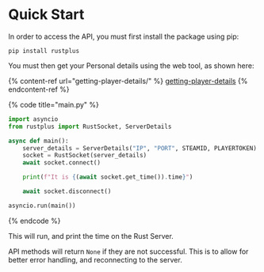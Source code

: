 # Quick Start

In order to access the API, you must first install the package using pip:

```shell
pip install rustplus
```

You must then get your Personal details using the web tool, as shown here:

{% content-ref url="getting-player-details/" %}
[getting-player-details](getting-player-details/)
{% endcontent-ref %}

{% code title="main.py" %}
```python
import asyncio
from rustplus import RustSocket, ServerDetails

async def main():
    server_details = ServerDetails("IP", "PORT", STEAMID, PLAYERTOKEN)
    socket = RustSocket(server_details)
    await socket.connect()

    print(f"It is {(await socket.get_time()).time}")

    await socket.disconnect()

asyncio.run(main())
```
{% endcode %}

This will run, and print the time on the Rust Server.

API methods will return `None` if they are not successful. This is to allow for better error handling, and reconnecting to the server. 
